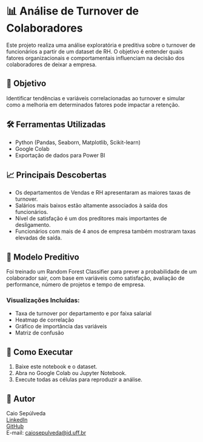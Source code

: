 
# 📊 Análise de Turnover de Colaboradores

Este projeto realiza uma análise exploratória e preditiva sobre o turnover de funcionários a partir de um dataset de RH. O objetivo é entender quais fatores organizacionais e comportamentais influenciam na decisão dos colaboradores de deixar a empresa.

## 🧠 Objetivo
Identificar tendências e variáveis correlacionadas ao turnover e simular como a melhoria em determinados fatores pode impactar a retenção.

## 🛠 Ferramentas Utilizadas
- Python (Pandas, Seaborn, Matplotlib, Scikit-learn)
- Google Colab
- Exportação de dados para Power BI

## 📈 Principais Descobertas
- Os departamentos de Vendas e RH apresentaram as maiores taxas de turnover.
- Salários mais baixos estão altamente associados à saída dos funcionários.
- Nível de satisfação é um dos preditores mais importantes de desligamento.
- Funcionários com mais de 4 anos de empresa também mostraram taxas elevadas de saída.

## 🤖 Modelo Preditivo
Foi treinado um Random Forest Classifier para prever a probabilidade de um colaborador sair, com base em variáveis como satisfação, avaliação de performance, número de projetos e tempo de empresa.

### Visualizações Incluídas:
- Taxa de turnover por departamento e por faixa salarial
- Heatmap de correlação
- Gráfico de importância das variáveis
- Matriz de confusão

## 🚀 Como Executar
1. Baixe este notebook e o dataset.
2. Abra no Google Colab ou Jupyter Notebook.
3. Execute todas as células para reproduzir a análise.

## 👤 Autor
Caio Sepúlveda  
[LinkedIn](https://linkedin.com/in/caio-sepúlveda-4a2282282)  
[GitHub](https://github.com/CaioSepulveda)  
E-mail: caiosepulveda@id.uff.br
